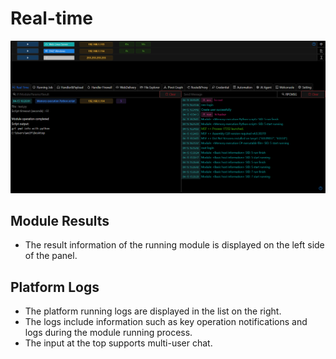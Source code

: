 # Real-time

![img.png](webp/realtime/img.png)

## Module Results
+ The result information of the running module is displayed on the left side of the panel.

## Platform Logs
+ The platform running logs are displayed in the list on the right.
+ The logs include information such as key operation notifications and logs during the module running process.
+ The input at the top supports multi-user chat.